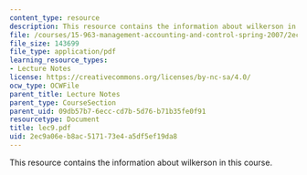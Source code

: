 ```yaml
---
content_type: resource
description: This resource contains the information about wilkerson in this course.
file: /courses/15-963-management-accounting-and-control-spring-2007/2ec9a06eb8ac517173e4a5df5ef19da8_lec9.pdf
file_size: 143699
file_type: application/pdf
learning_resource_types:
- Lecture Notes
license: https://creativecommons.org/licenses/by-nc-sa/4.0/
ocw_type: OCWFile
parent_title: Lecture Notes
parent_type: CourseSection
parent_uid: 09db57b7-6ecc-cd7b-5d76-b71b35fe0f91
resourcetype: Document
title: lec9.pdf
uid: 2ec9a06e-b8ac-5171-73e4-a5df5ef19da8
---
```

This resource contains the information about wilkerson in this course.